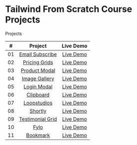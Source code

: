 # Tailwind From Scratch Course Projects

Projects

|  #  |                              Project                              |                                       Live Demo                                       |
| :-: | :---------------------------------------------------------------: | :-----------------------------------------------------------------------------------: |
| 01  |  [Email Subscribe](https://github.com/karem1035/Email-subscribe)  |                     [Live Demo](bucolic-lolly-85fce8.netlify.app)                     |
| 02  |    [Pricing Grids](https://github.com/karem1035/Pricing-Cards)    |                   [Live Demo](sparkling-caramel-805748.netlify.app)                   |
| 03  |    [Product Modal](https://github.com/karem1035/product-modal)    |                [Live Demo](https://karem1035.github.io/product-modal/)                |
| 04  |    [Image Gallery](https://github.com/karem1035/image-gallery)    |                    [Live Demo](peppy-pegasus-2ac99e.netlify.app/)                     |
| 05  |      [Login Modal](https://github.com/karem1035/login-modal)      |                       [Live Demo](sage-fox-9bcaaf.netlify.app/)                       |
| 06  | [Clipboard](https://github.com/karem1035/Clipboard-Landing-Page)  |                  [Live Demo](jade-bienenstitch-8a4872.netlify.app/)                   |
| 07  |      [Loopstudios](https://github.com/karem1035/Loopstudios)      |                 [Live Demo](coruscating-axolotl-b0ba36.netlify.app/)                  |
| 08  |          [Shortly](https://github.com/karem1035/Shortly)          |                    [Live Demo](classy-youtiao-51d2b9.netlify.app)                     |
| 09  | [Testimonial Grid](https://github.com/karem1035/Testimonial-Grid) |            [Live Demo](https://magnificent-shortbread-aa774f.netlify.app/)            |
| 10  |             [Fylo](https://github.com/karem1035/Fylo)             |                [Live Demo](https://cool-beijinho-a21092.netlify.app/)                 |
| 11  |     [Bookmark](https://github.com/karem1035/Bookmark-Project)     | [Live Demo](https://www.tailwindfromscratch.com/website-projects/bookmark/index.html) |

